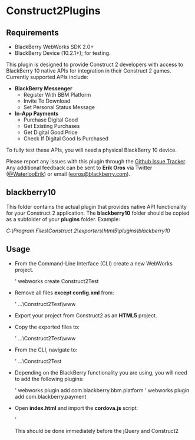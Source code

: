 Construct2Plugins
=================

## Requirements

* BlackBerry WebWorks SDK 2.0+
* BlackBerry Device (10.2.1+); for testing.

This plugin is designed to provide Construct 2 developers with access to BlackBerry 10 native APIs
for integration in their Construct 2 games. Currently supported APIs include:
* **BlackBerry Messenger**
  * Register With BBM Platform
  * Invite To Download
  * Set Personal Status Message
* **In-App Payments**
  * Purchase Digital Good
  * Get Existing Purchases
  * Get Digital Good Price
  * Check If Digital Good Is Purchased

To fully test these APIs, you will need a physical BlackBerry 10 device.

Please report any issues with this plugin through the [Github Issue Tracker](https://github.com/blackberry/Construct2Plugins/issues).
Any additional feedback can be sent to **Erik Oros** via Twitter ([@WaterlooErik](https://twitter.com/WaterlooErik))
or email (eoros@blackberry.com).

## blackberry10

This folder contains the actual plugin that provides native API functionality for your Construct 2 application.
The **blackberry10** folder should be copied as a subfolder of your **plugins** folder.
Example:

*C:\Program Files\Construct 2\exporters\html5\plugins\blackberry10*

## Usage

* From the Command-Line Interface (CLI) create a new WebWorks project.

	' webworks create Construct2Test

* Remove all files **except config.xml** from:

	' ...\Construct2Test\www

* Export your project from Construct2 as an **HTML5** project.
* Copy the exported files to:

	' ...\Construct2Test\www

* From the CLI, navigate to:

	' ...\Construct2Test

* Depending on the BlackBerry functionality you are using, you will need to add the following plugins:

	' webworks plugin add com.blackberry.bbm.platform
	' webworks plugin add com.blackberry.payment

* Open **index.html** and import the **cordova.js** script:

	' <script src="cordova.js"></script>

	This should be done immediately before the jQuery and Construct2 <script> elements.

* From the CLI, leverage the webworks commands to test/deploy/release your project.

	' https://developer.blackberry.com/html5/documentation/beta/building_and_testing.html

	Example:
	
	' webworks run --devicepass 123456
	
	*This will build and deploy the project to your device; connected via USB.*
	
## CAPX

The CAPX file provided is a full Hello World sample to demonstrate the usage of the plugin. Before opening the CAPX file, you will need to
*install* the **blackberry10** plugin by copying the folder to your Construct 2 plugins folder as noted above.

## DISCLAIMER

THE SOFTWARE IS PROVIDED "AS IS", WITHOUT WARRANTY OF ANY KIND, EXPRESS OR IMPLIED, INCLUDING BUT NOT LIMITED TO THE WARRANTIES OF MERCHANTABILITY, FITNESS FOR A PARTICULAR PURPOSE AND NONINFRINGEMENT. IN NO EVENT SHALL THE AUTHORS OR COPYRIGHT HOLDERS BE LIABLE FOR ANY CLAIM, DAMAGES OR OTHER LIABILITY, WHETHER IN AN ACTION OF CONTRACT, TORT OR OTHERWISE, ARISING FROM, OUT OF OR IN CONNECTION WITH THE SOFTWARE OR THE USE OR OTHER DEALINGS IN THE SOFTWARE.
